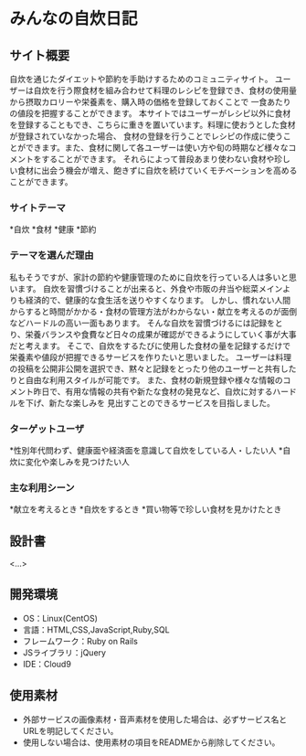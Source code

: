 # みんなの自炊日記

## サイト概要
  自炊を通じたダイエットや節約を手助けするためのコミュニティサイト。
  ユーザーは自炊を行う際食材を組み合わせて料理のレシピを登録でき、食材の使用量から摂取カロリーや栄養素を、購入時の価格を登録しておくことで
  一食あたりの値段を把握することができます。
  本サイトではユーザーがレシピ以外に食材を登録することもでき、こちらに重きを置いています。料理に使おうとした食材が登録されていなかった場合、
  食材の登録を行うことでレシピの作成に使うことができます。また、食材に関して各ユーザーは使い方や旬の時期など様々なコメントをすることができます。
  それらによって普段あまり使わない食材や珍しい食材に出会う機会が増え、飽きずに自炊を続けていくモチベーションを高めることができます。

### サイトテーマ
*自炊
*食材
*健康
*節約

### テーマを選んだ理由
私もそうですが、家計の節約や健康管理のために自炊を行っている人は多いと思います。
自炊を習慣づけることが出来ると、外食や市販の弁当や総菜メインよりも経済的で、健康的な食生活を送りやすくなります。
しかし、慣れない人間からすると時間がかかる・食材の管理方法がわからない・献立を考えるのが面倒などハードルの高い一面もあります。
そんな自炊を習慣づけるには記録をとり、栄養バランスや食費など日々の成果が確認ができるようにしていく事が大事だと考えます。
そこで、自炊をするたびに使用した食材の量を記録するだけで栄養素や値段が把握できるサービスを作りたいと思いました。
ユーザーは料理の投稿を公開非公開を選択でき、黙々と記録をとったり他のユーザーと共有したりと自由な利用スタイルが可能です。
また、食材の新規登録や様々な情報のコメント昨日で、有用な情報の共有や新たな食材の発見など、自炊に対するハードルを下げ、新たな楽しみを
見出すことのできるサービスを目指しました。

### ターゲットユーザ
*性別年代問わず、健康面や経済面を意識して自炊をしている人・したい人
*自炊に変化や楽しみを見つけたい人

### 主な利用シーン
*献立を考えるとき
*自炊をするとき
*買い物等で珍しい食材を見かけたとき

## 設計書
<...>

## 開発環境
- OS：Linux(CentOS)
- 言語：HTML,CSS,JavaScript,Ruby,SQL
- フレームワーク：Ruby on Rails
- JSライブラリ：jQuery
- IDE：Cloud9

## 使用素材
- 外部サービスの画像素材・音声素材を使用した場合は、必ずサービス名とURLを明記してください。
- 使用しない場合は、使用素材の項目をREADMEから削除してください。